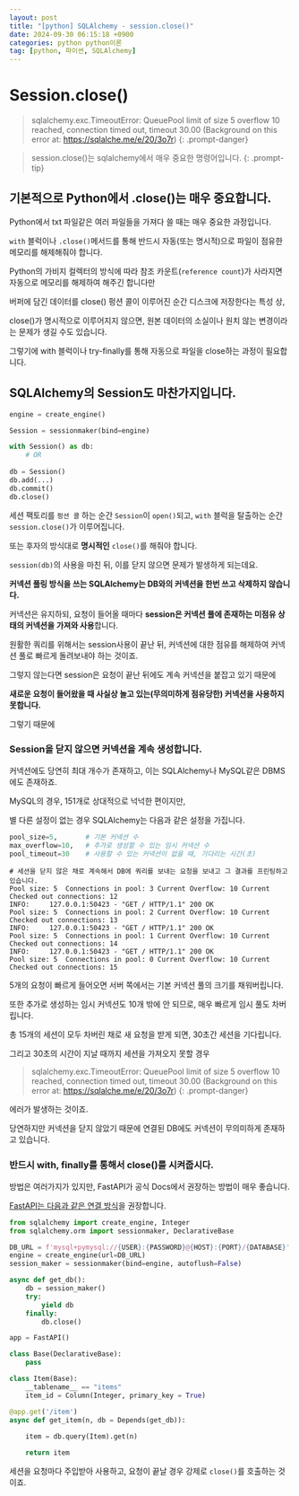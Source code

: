 ```yaml
---
layout: post
title: "[python] SQLAlchemy - session.close()"
date: 2024-09-30 06:15:18 +0900
categories: python python이론
tag: [python, 파이썬, SQLAlchemy]
---
```


# **Session.close()**

>sqlalchemy.exc.TimeoutError: QueuePool limit of size 5 overflow 10 reached, connection timed out, timeout 30.00 (Background on this error at: https://sqlalche.me/e/20/3o7r)
{: .prompt-danger}

>session.close()는 sqlalchemy에서 매우 중요한 명령어입니다.
{: .prompt-tip}

## 기본적으로 Python에서 .close()는 매우 중요합니다.

Python에서 txt 파일같은 여러 파일들을 가져다 쓸 때는 매우 중요한 과정입니다.

`with` 블럭이나 `.close()`메서드를 통해 반드시 자동(또는 명시적)으로 파일이 점유한 메모리를 해제해줘야 합니다.

Python의 가비지 컬렉터의 방식에 따라 참조 카운트(`reference count`)가 사라지면 자동으로 메모리를 해제하여 해주긴 합니다만

버퍼에 담긴 데이터를 close() 펑션 콜이 이루어진 순간 디스크에 저장한다는 특성 상,

close()가 명시적으로 이루어지지 않으면, 원본 데이터의 소실이나 원치 않는 변경이라는 문제가 생길 수도 있습니다.

그렇기에 with 블럭이나 try-finally를 통해 자동으로 파일을 close하는 과정이 필요합니다.

## SQLAlchemy의 Session도 마찬가지입니다.

```python
engine = create_engine()

Session = sessionmaker(bind=engine)

with Session() as db:
    # OR
  
db = Session()
db.add(...)
db.commit()
db.close()
```

세션 팩토리를 `펑션 콜` 하는 순간 `Session`이 `open()`되고, `with` 블럭을 탈출하는 순간 `session.close()`가 이루어집니다.

또는 후자의 방식대로 **명시적인** `close()`를 해줘야 합니다.

`session(db)`의 사용을 마친 뒤, 이를 닫지 않으면 문제가 발생하게 되는데요.

**커넥션 풀링 방식을 쓰는 SQLAlchemy는 DB와의 커넥션을 한번 쓰고 삭제하지 않습니다.**

커넥션은 유지하되, 요청이 들어올 때마다 **session은 커넥션 풀에 존재하는 미점유 상태의 커넥션을 가져와 사용**합니다.

원활한 쿼리를 위해서는 session사용이 끝난 뒤, 커넥션에 대한 점유를 해제하여 커넥션 풀로 빠르게 돌려보내야 하는 것이죠.

그렇지 않는다면 session은 요청이 끝난 뒤에도 계속 커넥션을 붙잡고 있기 때문에

**새로운 요청이 들어왔을 때 사실상 놀고 있는(무의미하게 점유당한) 커넥션을 사용하지 못합니다.**

그렇기 때문에

### Session을 닫지 않으면 커넥션을 계속 생성합니다.

커넥션에도 당연히 최대 개수가 존재하고, 이는 SQLAlchemy나 MySQL같은 DBMS에도 존재하죠.

MySQL의 경우, 151개로 상대적으로 넉넉한 편이지만,

별 다른 설정이 없는 경우 SQLAlchemy는 다음과 같은 설정을 가집니다.

```python
pool_size=5,       # 기본 커넥션 수
max_overflow=10,   # 추가로 생성할 수 있는 임시 커넥션 수
pool_timeout=30    # 사용할 수 있는 커넥션이 없을 때, 기다리는 시간(초)
```

```
# 세션을 닫지 않은 채로 계속해서 DB에 쿼리를 보내는 요청을 보내고 그 결과를 프린팅하고 있습니다.
Pool size: 5  Connections in pool: 3 Current Overflow: 10 Current Checked out connections: 12
INFO:     127.0.0.1:50423 - "GET / HTTP/1.1" 200 OK
Pool size: 5  Connections in pool: 2 Current Overflow: 10 Current Checked out connections: 13
INFO:     127.0.0.1:50423 - "GET / HTTP/1.1" 200 OK
Pool size: 5  Connections in pool: 1 Current Overflow: 10 Current Checked out connections: 14
INFO:     127.0.0.1:50423 - "GET / HTTP/1.1" 200 OK
Pool size: 5  Connections in pool: 0 Current Overflow: 10 Current Checked out connections: 15
```

5개의 요청이 빠르게 들어오면 서버 쪽에서는 기본 커넥션 풀의 크기를 채워버립니다.

또한 추가로 생성하는 임시 커넥션도 10개 밖에 안 되므로, 매우 빠르게 임시 풀도 차버립니다.

총 15개의 세션이 모두 차버린 채로 새 요청을 받게 되면, 30초간 세션을 기다립니다.

그리고 30초의 시간이 지날 때까지 세션을 가져오지 못할 경우

>sqlalchemy.exc.TimeoutError: QueuePool limit of size 5 overflow 10 reached, connection timed out, timeout 30.00 (Background on this error at: https://sqlalche.me/e/20/3o7r)
{: .prompt-danger}

에러가 발생하는 것이죠.

당연하지만 커넥션을 닫지 않았기 때문에 연결된 DB에도 커넥션이 무의미하게 존재하고 있습니다.

### **반드시 with, finally를 통해서 close()를 시켜줍시다.**

방법은 여러가지가 있지만, FastAPI가 공식 Docs에서 권장하는 방법이 매우 좋습니다.

[FastAPI는 다음과 같은 연결 방식](https://fastapi.tiangolo.com/ko/tutorial/sql-databases/#main-fastapi-app)을 권장합니다.

```python
from sqlalchemy import create_engine, Integer
from sqlalchemy.orm import sessionmaker, DeclarativeBase

DB_URL = f'mysql+pymysql://{USER}:{PASSWORD}@{HOST}:{PORT}/{DATABASE}'
engine = create_engine(url=DB_URL)
session_maker = sessionmaker(bind=engine, autoflush=False)

async def get_db():
    db = session_maker()
    try:
        yield db
    finally:
        db.close()

app = FastAPI()

class Base(DeclarativeBase):
    pass

class Item(Base):
    __tablename__ == "items"
    item_id = Column(Integer, primary_key = True)

@app.get('/item')
async def get_item(n, db = Depends(get_db)):
    
    item = db.query(Item).get(n)

    return item
```

세션을 요청마다 주입받아 사용하고, 요청이 끝날 경우 강제로 `close()`를 호출하는 것이죠.